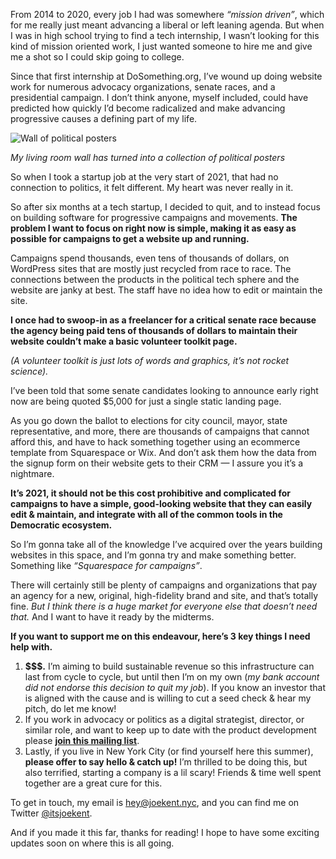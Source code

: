 From 2014 to 2020, every job I had was somewhere _“mission driven”_, which for me really just meant advancing a liberal or left leaning agenda. But when I was in high school trying to find a tech internship, I wasn’t looking for this kind of mission oriented work, I just wanted someone to hire me and give me a shot so I could skip going to college. 

Since that first internship at DoSomething.org, I’ve wound up doing website work for numerous advocacy organizations, senate races, and a presidential campaign. I don’t think anyone, myself included, could have predicted how quickly I’d become radicalized and make advancing progressive causes a defining part of my life.

![Wall of political posters](/assets/political-wall.jpg)

_My living room wall has turned into a collection of political posters_

So when I took a startup job at the very start of 2021, that had no connection to politics, it felt different. My heart was never really in it.

So after six months at a tech startup, I decided to quit, and to instead focus on building software for progressive campaigns and movements. **The problem I want to focus on right now is simple, making it as easy as possible for campaigns to get a website up and running.**

Campaigns spend thousands, even tens of thousands of dollars, on WordPress sites that are mostly just recycled from race to race. The connections between the products in the political tech sphere and the website are janky at best. The staff have no idea how to edit or maintain the site.

**I once had to swoop-in as a freelancer for a critical senate race because the agency being paid tens of thousands of dollars to maintain their website couldn’t make a basic volunteer toolkit page.**

_(A volunteer toolkit is just lots of words and graphics, it’s not rocket science)._

I’ve been told that some senate candidates looking to announce early right now are being quoted $5,000 for just a single static landing page.

As you go down the ballot to elections for city council, mayor, state representative, and more, there are thousands of campaigns that cannot afford this, and have to hack something together using an ecommerce template from Squarespace or Wix. And don’t ask them how the data from the signup form on their website gets to their CRM — I assure you it’s a nightmare.

**It’s 2021, it should not be this cost prohibitive and complicated for campaigns to have a simple, good-looking website that they can easily edit & maintain, and integrate with all of the common tools in the Democratic ecosystem.**

So I’m gonna take all of the knowledge I’ve acquired over the years building websites in this space, and I’m gonna try and make something better. Something like _“Squarespace for campaigns”_.

There will certainly still be plenty of campaigns and organizations that pay an agency for a new, original, high-fidelity brand and site, and that’s totally fine. _But I think there is a huge market for everyone else that doesn’t need that._ And I want to have it ready by the midterms.

**If you want to support me on this endeavour, here’s 3 key things I need help with.**

1. **$$$.** I’m aiming to build sustainable revenue so this infrastructure can last from cycle to cycle, but until then I’m on my own (_my bank account did not endorse this decision to quit my job_). If you know an investor that is aligned with the cause and is willing to cut a seed check & hear my pitch, do let me know!
2. If you work in advocacy or politics as a digital strategist, director, or similar role, and want to keep up to date with the product development please **[join this mailing list](https://hey828893.typeform.com/to/e9u7SbLg)**.
3. Lastly, if you live in New York City (or find yourself here this summer), **please offer to say hello & catch up!** I’m thrilled to be doing this, but also terrified, starting a company is a lil scary! Friends & time well spent together are a great cure for this.

To get in touch, my email is hey@joekent.nyc, and you can find me on Twitter [@itsjoekent](https://twitter.com/itsjoekent).

And if you made it this far, thanks for reading! I hope to have some exciting updates soon on where this is all going.
